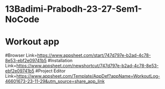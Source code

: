 # 13Badimi-Prabodh-23-27-Sem1-NoCode
# Workout app

#Browser Link=https://www.appsheet.com/start/747d797e-b2ad-4c78-8e53-ebf2e09741b5
#Installation Link=https://www.appsheet.com/newshortcut/747d797e-b2ad-4c78-8e53-ebf2e09741b5
#Project Editor Link=https://www.appsheet.com/Template/AppDef?appName=WorkoutLog-46601673-23-11-29&utm_source=share_app_link
